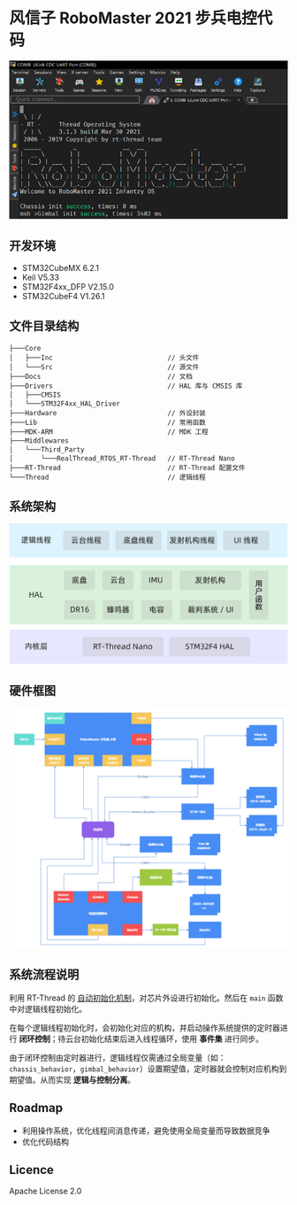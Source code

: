 # 风信子 RoboMaster 2021 步兵电控代码

<img src="./Docs/rt-thread.png" width="640" alt="系统架构图" />

## 开发环境

- STM32CubeMX 6.2.1
- Keil V5.33
- STM32F4xx_DFP V2.15.0
- STM32CubeF4 V1.26.1

## 文件目录结构

```
├───Core
│   ├───Inc                             // 头文件
│   └───Src                             // 源文件
├───Docs                                // 文档
├───Drivers                             // HAL 库与 CMSIS 库
│   ├───CMSIS
│   └───STM32F4xx_HAL_Driver
├───Hardware                            // 外设封装
├───Lib                                 // 常用函数
├───MDK-ARM                             // MDK 工程
├───Middlewares
│   └───Third_Party
│       └───RealThread_RTOS_RT-Thread   // RT-Thread Nano
├───RT-Thread                           // RT-Thread 配置文件
└───Thread                              // 逻辑线程
```

## 系统架构

<img src="./Docs/系统架构图.png" width="640" alt="系统架构图" />

## 硬件框图

<img src="./Docs/硬件框图.png" width="860" alt="系统架构图" />

## 系统流程说明

利用 RT-Thread 的 [自动初始化机制](https://www.rt-thread.org/document/site/#/rt-thread-version/rt-thread-standard/programming-manual/basic/basic?id=rt-thread-%e8%87%aa%e5%8a%a8%e5%88%9d%e5%a7%8b%e5%8c%96%e6%9c%ba%e5%88%b6)，对芯片外设进行初始化。然后在 `main` 函数中对逻辑线程初始化。

在每个逻辑线程初始化时，会初始化对应的机构，并启动操作系统提供的定时器进行 **闭环控制**；待云台初始化结束后进入线程循环，使用 **事件集** 进行同步。

由于闭环控制由定时器进行，逻辑线程仅需通过全局变量（如：`chassis_behavior`，`gimbal_behavior`）设置期望值，定时器就会控制对应机构到期望值。从而实现 **逻辑与控制分离**。

## Roadmap

- 利用操作系统，优化线程间消息传递，避免使用全局变量而导致数据竞争
- 优化代码结构

## Licence

Apache License 2.0
